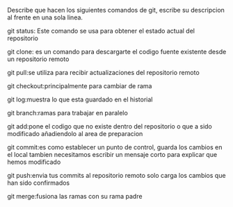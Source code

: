 Describe que hacen los siguientes comandos de git, escribe su descripcion al frente en una sola linea.

git status: Este comando se usa para obtener el estado actual del repositorio

git clone: es un comando para descargarte el codigo fuente existente desde un repositorio remoto

git pull:se utiliza para recibir actualizaciones del repositorio remoto

git checkout:principalmente para cambiar de rama

git log:muestra lo que esta guardado en el historial

git branch:ramas para trabajar en paralelo

git add:pone el codigo que no existe dentro del repositorio o que a sido modificado añadiendolo al area de preparacion

git commit:es como establecer un punto de control, guarda los cambios en el local  tambien necesitamos escribir un mensaje corto para explicar que hemos modificado 

git push:envia tus commits al repositorio remoto solo carga los cambios que han sido confirmados 

git merge:fusiona las ramas con su rama padre
